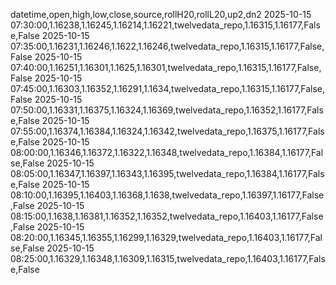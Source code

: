datetime,open,high,low,close,source,rollH20,rollL20,up2,dn2
2025-10-15 07:30:00,1.16238,1.16245,1.16214,1.16221,twelvedata_repo,1.16315,1.16177,False,False
2025-10-15 07:35:00,1.16231,1.16246,1.1622,1.16246,twelvedata_repo,1.16315,1.16177,False,False
2025-10-15 07:40:00,1.16251,1.16301,1.1625,1.16301,twelvedata_repo,1.16315,1.16177,False,False
2025-10-15 07:45:00,1.16303,1.16352,1.16291,1.1634,twelvedata_repo,1.16315,1.16177,False,False
2025-10-15 07:50:00,1.16331,1.16375,1.16324,1.16369,twelvedata_repo,1.16352,1.16177,False,False
2025-10-15 07:55:00,1.16374,1.16384,1.16324,1.16342,twelvedata_repo,1.16375,1.16177,False,False
2025-10-15 08:00:00,1.16346,1.16372,1.16322,1.16348,twelvedata_repo,1.16384,1.16177,False,False
2025-10-15 08:05:00,1.16347,1.16397,1.16343,1.16395,twelvedata_repo,1.16384,1.16177,False,False
2025-10-15 08:10:00,1.16395,1.16403,1.16368,1.1638,twelvedata_repo,1.16397,1.16177,False,False
2025-10-15 08:15:00,1.1638,1.16381,1.16352,1.16352,twelvedata_repo,1.16403,1.16177,False,False
2025-10-15 08:20:00,1.16345,1.16355,1.16299,1.16329,twelvedata_repo,1.16403,1.16177,False,False
2025-10-15 08:25:00,1.16329,1.16348,1.16309,1.16315,twelvedata_repo,1.16403,1.16177,False,False
